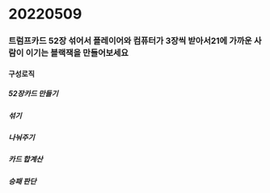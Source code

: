 # 20220509
### 트럼프카드 52장 섞어서 플레이어와 컴퓨터가 3장씩 받아서21에 가까운 사람이 이기는 블랙잭을 만들어보세요
#### 구성로직
##### 52장카드 만들기 
##### 섞기
##### 나눠주기
##### 카드 합계산
##### 승패 판단
